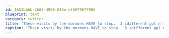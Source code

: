 ```yaml
---
id: 1651bbbb-2b05-4990-816e-efb979677985
blueprint: text
category: twitter
title: 'These visits by the mormons HAVE to stop.  3 idifferent ppl n the last 2 weeks.  Anyone have any suggestions?'
caption: 'These visits by the mormons HAVE to stop.  3 idifferent ppl n the last 2 weeks.  Anyone have any suggestions?'
---
```

